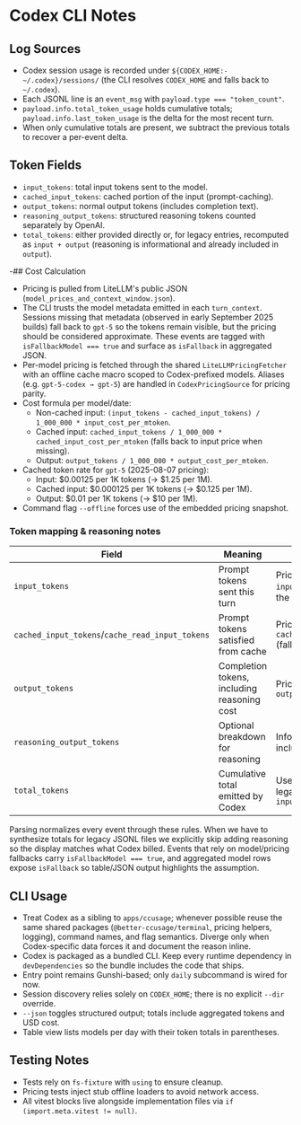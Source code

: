 # Codex CLI Notes

## Log Sources

- Codex session usage is recorded under `${CODEX_HOME:-~/.codex}/sessions/` (the CLI resolves `CODEX_HOME` and falls back to `~/.codex`).
- Each JSONL line is an `event_msg` with `payload.type === "token_count"`.
- `payload.info.total_token_usage` holds cumulative totals; `payload.info.last_token_usage` is the delta for the most recent turn.
- When only cumulative totals are present, we subtract the previous totals to recover a per-event delta.

## Token Fields

- `input_tokens`: total input tokens sent to the model.
- `cached_input_tokens`: cached portion of the input (prompt-caching).
- `output_tokens`: normal output tokens (includes completion text).
- `reasoning_output_tokens`: structured reasoning tokens counted separately by OpenAI.
- `total_tokens`: either provided directly or, for legacy entries, recomputed as `input + output` (reasoning is informational and already included in `output`).

-## Cost Calculation

- Pricing is pulled from LiteLLM's public JSON (`model_prices_and_context_window.json`).
- The CLI trusts the model metadata emitted in each `turn_context`. Sessions missing that metadata (observed in early September 2025 builds) fall back to `gpt-5` so the tokens remain visible, but the pricing should be considered approximate. These events are tagged with `isFallbackModel === true` and surface as `isFallback` in aggregated JSON.
- Per-model pricing is fetched through the shared `LiteLLMPricingFetcher` with an offline cache macro scoped to Codex-prefixed models. Aliases (e.g. `gpt-5-codex → gpt-5`) are handled in `CodexPricingSource` for pricing parity.
- Cost formula per model/date:
  - Non-cached input: `(input_tokens - cached_input_tokens) / 1_000_000 * input_cost_per_mtoken`.
  - Cached input: `cached_input_tokens / 1_000_000 * cached_input_cost_per_mtoken` (falls back to input price when missing).
  - Output: `output_tokens / 1_000_000 * output_cost_per_mtoken`.
- Cached token rate for `gpt-5` (2025-08-07 pricing):
  - Input: $0.00125 per 1K tokens (→ $1.25 per 1M).
  - Cached input: $0.000125 per 1K tokens (→ $0.125 per 1M).
  - Output: $0.01 per 1K tokens (→ $10 per 1M).
- Command flag `--offline` forces use of the embedded pricing snapshot.

### Token mapping & reasoning notes

| Field                                           | Meaning                                     | Billing treatment                                                        |
| ----------------------------------------------- | ------------------------------------------- | ------------------------------------------------------------------------ |
| `input_tokens`                                  | Prompt tokens sent this turn                | Priced at `input_cost_per_mtoken` minus the cached share                 |
| `cached_input_tokens`/`cache_read_input_tokens` | Prompt tokens satisfied from cache          | Priced at `cached_input_cost_per_mtoken` (falls back to input price)     |
| `output_tokens`                                 | Completion tokens, including reasoning cost | Priced at `output_cost_per_mtoken`                                       |
| `reasoning_output_tokens`                       | Optional breakdown for reasoning            | Informational only; already included in `output_tokens`                  |
| `total_tokens`                                  | Cumulative total emitted by Codex           | Used verbatim when present; legacy entries fall back to `input + output` |

Parsing normalizes every event through these rules. When we have to synthesize totals for legacy JSONL files we explicitly skip adding reasoning so the display matches what Codex billed. Events that rely on model/pricing fallbacks carry `isFallbackModel === true`, and aggregated model rows expose `isFallback` so table/JSON output highlights the assumption.

## CLI Usage

- Treat Codex as a sibling to `apps/ccusage`; whenever possible reuse the same shared packages (`@better-ccusage/terminal`, pricing helpers, logging), command names, and flag semantics. Diverge only when Codex-specific data forces it and document the reason inline.
- Codex is packaged as a bundled CLI. Keep every runtime dependency in `devDependencies` so the bundle includes the code that ships.
- Entry point remains Gunshi-based; only `daily` subcommand is wired for now.
- Session discovery relies solely on `CODEX_HOME`; there is no explicit `--dir` override.
- `--json` toggles structured output; totals include aggregated tokens and USD cost.
- Table view lists models per day with their token totals in parentheses.

## Testing Notes

- Tests rely on `fs-fixture` with `using` to ensure cleanup.
- Pricing tests inject stub offline loaders to avoid network access.
- All vitest blocks live alongside implementation files via `if (import.meta.vitest != null)`.
